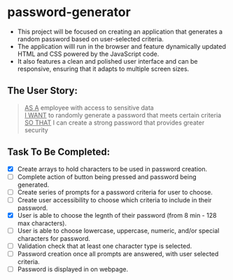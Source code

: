 # password-generator

* This project will be focused on creating an application that generates a random password based on user-selected criteria.
* The application willl run in the browser and feature dynamically updated HTML and CSS powered by the JavaScript code.
* It also features a clean and polished user interface and can be responsive, ensuring that it adapts to multiple screen sizes.

## The User Story:
> <ins>AS A</ins> employee with access to sensitive data\
> <ins>I WANT</ins> to randomly generate a password that meets certain criteria\
> <ins>SO THAT</ins> I can create a strong password that provides greater security

## Task To Be Completed:
- [x] Create arrays to hold characters to be used in password creation.
- [ ] Complete action of button being pressed and password being generated.
- [ ] Create series of prompts for a password criteria for user to choose.
- [ ] Create user accessibility to choose which criteria to include in their password.
- [x] User is able to choose the legnth of their password (from 8 min - 128 max characters).
- [ ] User is able to choose lowercase, uppercase, numeric, and/or special characters for password.
- [ ] Validation check that at least one character type is selected.
- [ ] Password creation once all prompts are answered, with user selected criteria.
- [ ] Password is displayed in on webpage.